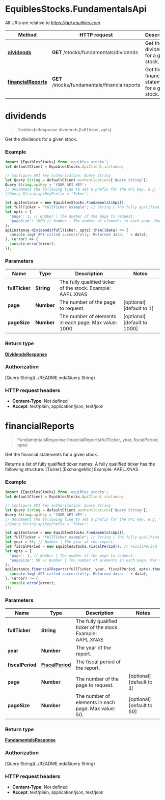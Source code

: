 # EquiblesStocks.FundamentalsApi

All URIs are relative to *https://api.equibles.com*

Method | HTTP request | Description
------------- | ------------- | -------------
[**dividends**](FundamentalsApi.md#dividends) | **GET** /stocks/fundamentals/dividends | Get the dividends for a given stock.
[**financialReports**](FundamentalsApi.md#financialReports) | **GET** /stocks/fundamentals/financialreports | Get the financial statements for a given stock.

<a name="dividends"></a>
# **dividends**
> DividendsResponse dividends(fullTicker, opts)

Get the dividends for a given stock.

### Example
```javascript
import {EquiblesStocks} from 'equibles_stocks';
let defaultClient = EquiblesStocks.ApiClient.instance;

// Configure API key authorization: Query String
let Query String = defaultClient.authentications['Query String'];
Query String.apiKey = 'YOUR API KEY';
// Uncomment the following line to set a prefix for the API key, e.g. "Token" (defaults to null)
//Query String.apiKeyPrefix = 'Token';

let apiInstance = new EquiblesStocks.FundamentalsApi();
let fullTicker = "fullTicker_example"; // String | The fully qualified ticker of the stock. Example: AAPL.XNAS
let opts = { 
  'page': 1, // Number | The number of the page to request.
  'pageSize': 1000 // Number | The number of elements in each page. Max value: 1000.
};
apiInstance.dividends(fullTicker, opts).then((data) => {
  console.log('API called successfully. Returned data: ' + data);
}, (error) => {
  console.error(error);
});

```

### Parameters

Name | Type | Description  | Notes
------------- | ------------- | ------------- | -------------
 **fullTicker** | **String**| The fully qualified ticker of the stock. Example: AAPL.XNAS | 
 **page** | **Number**| The number of the page to request. | [optional] [default to 1]
 **pageSize** | **Number**| The number of elements in each page. Max value: 1000. | [optional] [default to 1000]

### Return type

[**DividendsResponse**](DividendsResponse.md)

### Authorization

[Query String](../README.md#Query String)

### HTTP request headers

 - **Content-Type**: Not defined
 - **Accept**: text/plain, application/json, text/json

<a name="financialReports"></a>
# **financialReports**
> FundamentalsResponse financialReports(fullTicker, year, fiscalPeriod, opts)

Get the financial statements for a given stock.

Returns a list of fully qualified ticker names. A fully qualified ticker has the following structure: [Ticker].[ExchangeMic] Example: AAPL.XNAS.

### Example
```javascript
import {EquiblesStocks} from 'equibles_stocks';
let defaultClient = EquiblesStocks.ApiClient.instance;

// Configure API key authorization: Query String
let Query String = defaultClient.authentications['Query String'];
Query String.apiKey = 'YOUR API KEY';
// Uncomment the following line to set a prefix for the API key, e.g. "Token" (defaults to null)
//Query String.apiKeyPrefix = 'Token';

let apiInstance = new EquiblesStocks.FundamentalsApi();
let fullTicker = "fullTicker_example"; // String | The fully qualified ticker of the stock. Example: AAPL.XNAS
let year = 56; // Number | The year of the report.
let fiscalPeriod = new EquiblesStocks.FiscalPeriod(); // FiscalPeriod | The fiscal period of the report.
let opts = { 
  'page': 1, // Number | The number of the page to request.
  'pageSize': 50 // Number | The number of elements in each page. Max value: 50.
};
apiInstance.financialReports(fullTicker, year, fiscalPeriod, opts).then((data) => {
  console.log('API called successfully. Returned data: ' + data);
}, (error) => {
  console.error(error);
});

```

### Parameters

Name | Type | Description  | Notes
------------- | ------------- | ------------- | -------------
 **fullTicker** | **String**| The fully qualified ticker of the stock. Example: AAPL.XNAS | 
 **year** | **Number**| The year of the report. | 
 **fiscalPeriod** | [**FiscalPeriod**](.md)| The fiscal period of the report. | 
 **page** | **Number**| The number of the page to request. | [optional] [default to 1]
 **pageSize** | **Number**| The number of elements in each page. Max value: 50. | [optional] [default to 50]

### Return type

[**FundamentalsResponse**](FundamentalsResponse.md)

### Authorization

[Query String](../README.md#Query String)

### HTTP request headers

 - **Content-Type**: Not defined
 - **Accept**: text/plain, application/json, text/json

